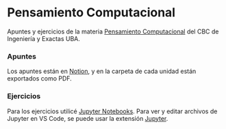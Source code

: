 # Pensamiento Computacional
Apuntes y ejercicios de la materia [Pensamiento Computacional](https://ubaxxi.uba.ar/portfolio-items/pensamiento-computacional-90/) del CBC de Ingeniería y Exactas UBA.

### Apuntes
Los apuntes están en [Notion](https://cyan-cellar-bb7.notion.site/Apuntes-8299d7c313b0474089f67b3c4a8d5cec?pvs=4), y en la carpeta de cada unidad están exportados como PDF.

### Ejercicios
Para los ejercicios utilicé [Jupyter Notebooks](https://jupyter.org/). Para ver y editar archivos de Jupyter en VS Code, se puede usar la extensión [Jupyter](https://marketplace.visualstudio.com/items?itemName=ms-toolsai.jupyter).
